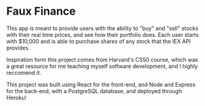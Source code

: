 # Faux Finance

This app is meant to provide users with the ability to "buy" and "sell" stocks with their real time prices, and see how their portfolio does. Each user starts with $10,000 and is able to purchase shares of any stock that the IEX API provides.

Inspiration form this project comes from Harvard's CS50 course, which was a great resource for me teaching myself software development, and I highly reccomend it.

This project was built using React for the front-end, and Node and Express for the back-end, with a PostgreSQL database, and deployed through Heroku!
